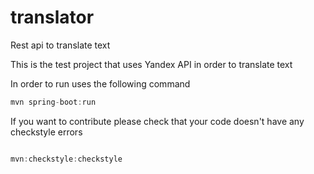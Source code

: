 # translator
Rest api to translate text 

This is the test project that uses Yandex API in order to translate text

In order to run uses the following command

```groovy
mvn spring-boot:run
```

If you want to contribute please check that your code doesn't have any checkstyle errors

```groovy

mvn:checkstyle:checkstyle
```
